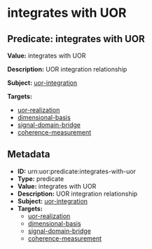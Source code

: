 # integrates with UOR

## Predicate: integrates with UOR

**Value:** integrates with UOR

**Description:** UOR integration relationship

**Subject:** [uor-integration](../Concepts/uor-integration.md)

**Targets:**

- [uor-realization](../Concepts/uor-realization.md)
- [dimensional-basis](../Concepts/dimensional-basis.md)
- [signal-domain-bridge](../Concepts/signal-domain-bridge.md)
- [coherence-measurement](../Concepts/coherence-measurement.md)

## Metadata

- **ID:** urn:uor:predicate:integrates-with-uor
- **Type:** predicate
- **Value:** integrates with UOR
- **Description:** UOR integration relationship
- **Subject:** [uor-integration](../Concepts/uor-integration.md)
- **Targets:**
  - [uor-realization](../Concepts/uor-realization.md)
  - [dimensional-basis](../Concepts/dimensional-basis.md)
  - [signal-domain-bridge](../Concepts/signal-domain-bridge.md)
  - [coherence-measurement](../Concepts/coherence-measurement.md)
